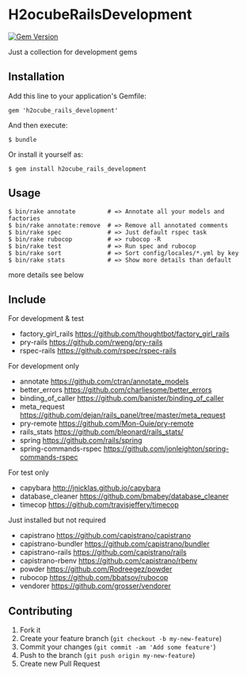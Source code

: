 # H2ocubeRailsDevelopment

[![Gem Version](https://badge.fury.io/rb/h2ocube_rails_development.png)](http://badge.fury.io/rb/h2ocube_rails_development)

Just a collection for development gems

## Installation

Add this line to your application's Gemfile:

    gem 'h2ocube_rails_development'

And then execute:

    $ bundle

Or install it yourself as:

    $ gem install h2ocube_rails_development

## Usage

    $ bin/rake annotate         # => Annotate all your models and factories
    $ bin/rake annotate:remove  # => Remove all annotated comments
    $ bin/rake spec             # => Just default rspec task
    $ bin/rake rubocop          # => rubocop -R
    $ bin/rake test             # => Run spec and rubocop
    $ bin/rake sort             # => Sort config/locales/*.yml by key
    $ bin/rake stats            # => Show more details than default

more details see below

## Include

For development & test

* factory_girl_rails https://github.com/thoughtbot/factory_girl_rails
* pry-rails https://github.com/rweng/pry-rails
* rspec-rails https://github.com/rspec/rspec-rails

For development only

* annotate https://github.com/ctran/annotate_models
* better_errors https://github.com/charliesome/better_errors
* binding_of_caller https://github.com/banister/binding_of_caller
* meta_request https://github.com/dejan/rails_panel/tree/master/meta_request
* pry-remote https://github.com/Mon-Ouie/pry-remote
* rails_stats https://github.com/bleonard/rails_stats/
* spring https://github.com/rails/spring
* spring-commands-rspec https://github.com/jonleighton/spring-commands-rspec

For test only

* capybara http://jnicklas.github.io/capybara
* database_cleaner https://github.com/bmabey/database_cleaner
* timecop https://github.com/travisjeffery/timecop

Just installed but not required

* capistrano https://github.com/capistrano/capistrano
* capistrano-bundler https://github.com/capistrano/bundler
* capistrano-rails https://github.com/capistrano/rails
* capistrano-rbenv https://github.com/capistrano/rbenv
* powder https://github.com/Rodreegez/powder
* rubocop https://github.com/bbatsov/rubocop
* vendorer https://github.com/grosser/vendorer

## Contributing

1. Fork it
2. Create your feature branch (`git checkout -b my-new-feature`)
3. Commit your changes (`git commit -am 'Add some feature'`)
4. Push to the branch (`git push origin my-new-feature`)
5. Create new Pull Request
